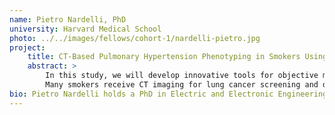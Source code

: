 ```yaml
---
name: Pietro Nardelli, PhD
university: Harvard Medical School
photo: ../../images/fellows/cohort-1/nardelli-pietro.jpg
project:
    title: CT-Based Pulmonary Hypertension Phenotyping in Smokers Using Artificial Intelligence 
    abstract: >
        In this study, we will develop innovative tools for objective measurement of pulmonary vasculature morphology in smokers using computed tomographic (CT) imaging to characterize pulmonary hypertension (PH) disease severity.
        Many smokers receive CT imaging for lung cancer screening and diagnosis of lung disease. Our goal is to develop algorithms that help define the main structural effects of PH in COPD patients. We will leverage the BioData-Catalyst platform to refine our approaches, provide better imaging artery-vein detection, and develop novel deep-learning approaches for vessel wall quantification. Our methods will be incorporated in Chest Imaging Platform and BioData-Catalyst and use COPDGene data.
bio: Pietro Nardelli holds a PhD in Electric and Electronic Engineering received from the University College Cork, Ireland, where he was the original developer and designer of an innovative open source approach for virtual bronchoscopy starting from CT images. Since 2016, he has been a member of the Applied Chest Imaging Laboratory at Brigham and Women’s Hospital and an instructor in Radiology at Harvard Medical School. Nardelli has a broad background in biomedical engineering, with specific training and expertise in medical image analysis and artificial intelligence applied to medicine. The goal of his research program is the design and development of new algorithms in the field of image-based biomarkers for the understanding of lung diseases, with particular interest in Pulmonary Vascular Disease (PVD). As part of his research, Nardelli leads several artificial intelligence projects at the Applied Chest Imaging Laboratory (ACIL), where he develops and applies new machine learning approaches for advanced image-based lung phenotyping problems. He also contributes to the development, integration, and validation of new algorithms into the open source software Chest Imaging Platform (CIP), and he is a member of the COPDGene imaging core group.
---
```


